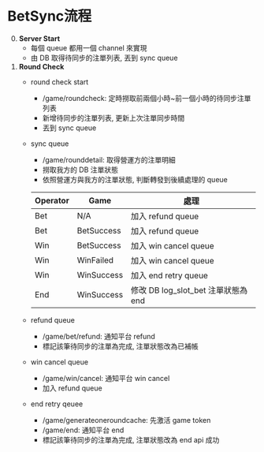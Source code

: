 BetSync流程
=========================
0. **Server Start**
	- 每個 queue 都用一個 channel 來實現
	- 由 DB 取得待同步的注單列表, 丟到 sync queue
0. **Round Check**
	- round check start
		- /game/roundcheck: 定時撈取前兩個小時~前一個小時的待同步注單列表
		- 新增待同步的注單列表, 更新上次注單同步時間
		- 丟到 sync queue
	- sync queue
		- /game/rounddetail: 取得營運方的注單明細
		- 撈取我方的 DB 注單狀態
		- 依照營運方與我方的注單狀態, 判斷轉發到後續處理的 queue
		
		| Operator | Game       | 處理                                |
		|----------|------------|-------------------------------------|
		| Bet      | N/A        | 加入 refund queue                   |
		| Bet      | BetSuccess | 加入 refund queue                   |
		| Win      | BetSuccess | 加入 win cancel queue               |
		| Win      | WinFailed  | 加入 win cancel queue               |
		| Win      | WinSuccess | 加入 end retry queue                |
		| End      | WinSuccess | 修改 DB log_slot_bet 注單狀態為 end |
	- refund queue
		- /game/bet/refund: 通知平台 refund
		- 標記該筆待同步的注單為完成, 注單狀態改為已補帳
	- win cancel queue
		- /game/win/cancel: 通知平台 win cancel
		- 加入 refund queue
	- end retry qeuee
		- /game/generateoneroundcache: 先激活 game token
		- /game/end: 通知平台 end
		- 標記該筆待同步的注單為完成, 注單狀態改為 end api 成功
